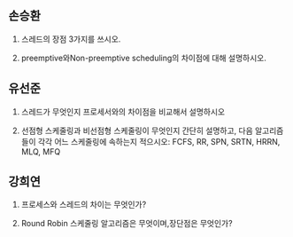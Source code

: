 ## 손승환

1.  스레드의 장점 3가지를 쓰시오.


2. preemptive와Non-preemptive scheduling의 차이점에 대해 설명하시오.

## 유선준

1. 스레드가 무엇인지 프로세서와의 차이점을 비교해서 설명하시오

2. 선점형 스케줄링과 비선점형 스케줄링이 무엇인지 간단히 설명하고, 다음 알고리즘들이 각각 어느 스케줄링에 속하는지 적으시오: FCFS, RR, SPN, SRTN, HRRN, MLQ, MFQ

## 강희연

1. 프로세스와 스레드의 차이는 무엇인가?

2. Round Robin 스케줄링 알고리즘은 무엇이며,장단점은 무엇인가?
